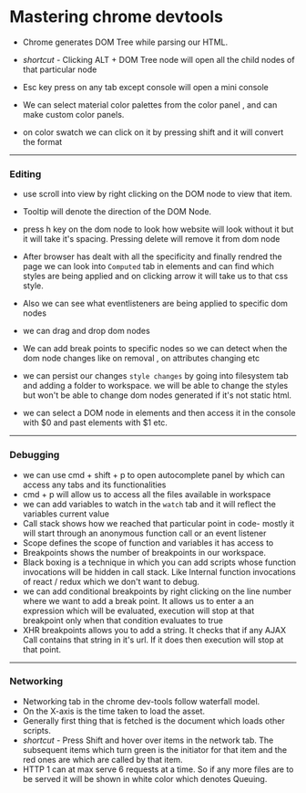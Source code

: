 
# Mastering chrome devtools

- Chrome generates DOM Tree while parsing our HTML.
- *shortcut* - Clicking ALT + DOM Tree node will open all the child nodes of that particular node
- Esc key press on any tab except console will open a mini console

- We can select material color palettes from the color panel , and can make custom color panels.
- on color swatch we can click on it by pressing shift and it will convert the format  

---
### Editing

- use scroll into view by right clicking on the DOM node to view that item.
- Tooltip will denote the direction of the DOM Node.
- press h key on the dom node to look how website will look without it but it will take it's spacing. Pressing delete will remove it from dom node

- After browser has dealt with all the specificity and finally rendred the page we can look into `Computed` tab in elements and can find which styles are being applied and on clicking arrow it will take us to that css style.
- Also we can see what eventlisteners are being applied to specific dom nodes
- we can drag and drop dom nodes
- We can add break points to specific nodes so we can detect when the dom node changes like on removal , on attributes changing etc
- we can persist our changes `style changes` by going into filesystem tab and adding a folder to workspace. we will be able to change the styles but won't be able to change dom nodes generated if it's not static html.
- we can select a DOM node in elements and then access it in the console with $0 and past elements with $1 etc.

---

### Debugging

- we can use cmd + shift + p to open autocomplete panel by which can access any tabs and its functionalities
- cmd + p will allow us to access all the files available in workspace
- we can add variables to watch in the `watch` tab and it will reflect the variables current value
- Call stack shows how we reached that particular point in code- mostly it will start through an anonymous function call or an event listener
- Scope defines the scope of function and variables it has access to
- Breakpoints shows the number of breakpoints in our workspace.
-  Black boxing is a technique in which you can add scripts whose function invocations will be hidden in call stack. Like Internal function invocations of react / redux which we don't want to debug.
- we can add conditional breakpoints by right clicking on the line number where we want to add a break point. It allows us to enter a an expression which will be evaluated, execution will stop at that breakpoint only when that condition evaluates to true 
- XHR breakpoints allows you to add a string. It checks that if any AJAX Call contains that string in it's url. If it does then execution will stop at that point.

---

### Networking

- Networking tab in the chrome dev-tools follow waterfall model. 
- On the X-axis is the time taken to load the asset.
- Generally first thing that is fetched is the document which loads other scripts.
-  *shortcut* - Press Shift and hover over items in the network tab. The subsequent items which turn green is the initiator for that item and the red ones are which are called by that item. 
- HTTP 1 can at max serve 6 requests at a time. So if any more files are to be served it will be shown in white color which denotes Queuing.
<!--stackedit_data:
eyJoaXN0b3J5IjpbLTg5Mjk0NTU5MywtMjYzOTMzNDkxLC0xMT
E5Njc3MDg2LDE0OTk0MDM1NjgsMTU5OTUzNTMwOCwtOTM3MjQ0
MjE0LDM2Mjc5NTQzNCwxNjk0MjMyNDM5LC0xOTM5MDkwMTI2XX
0=
-->